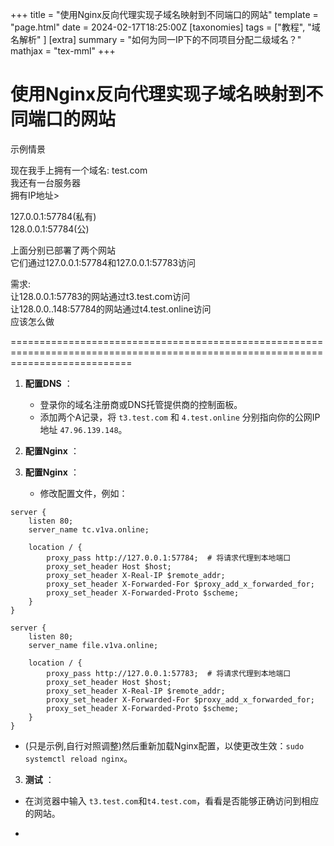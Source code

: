 +++
title = "使用Nginx反向代理实现子域名映射到不同端口的网站"
template = "page.html"
date = 2024-02-17T18:25:00Z
[taxonomies]
tags = ["教程", "域名解析" ]
[extra]
summary = "如何为同一IP下的不同项目分配二级域名？"
mathjax = "tex-mml"
+++

# 使用Nginx反向代理实现子域名映射到不同端口的网站

示例情景

现在我手上拥有一个域名:  test.com
<br>
我还有一台服务器
<br>
拥有IP地址>

127.0.0.1:57784(私有)
<br>
128.0.0.1:57784(公)

上面分别已部署了两个网站
<br>
它们通过127.0.0.1:57784和127.0.0.1:57783访问

需求:
<br>
让128.0.0.1:57783的网站通过t3.test.com访问
<br>
让128.0.0..148:57784的网站通过t4.test.online访问
<br>
应该怎么做

=================================================================================================================================



1. **配置DNS** ：
   * 登录你的域名注册商或DNS托管提供商的控制面板。
   * 添加两个A记录，将 `t3.test.com` 和 `4.test.online` 分别指向你的公网IP地址 `47.96.139.148`。
2. **配置Nginx** ：
2. **配置Nginx** ：
   
   * 修改配置文件，例如：

```
server {
    listen 80;
    server_name tc.v1va.online;

    location / {
        proxy_pass http://127.0.0.1:57784;  # 将请求代理到本地端口
        proxy_set_header Host $host;
        proxy_set_header X-Real-IP $remote_addr;
        proxy_set_header X-Forwarded-For $proxy_add_x_forwarded_for;
        proxy_set_header X-Forwarded-Proto $scheme;
    }
}
```

```
server {
    listen 80;
    server_name file.v1va.online;

    location / {
        proxy_pass http://127.0.0.1:57783;  # 将请求代理到本地端口
        proxy_set_header Host $host;
        proxy_set_header X-Real-IP $remote_addr;
        proxy_set_header X-Forwarded-For $proxy_add_x_forwarded_for;
        proxy_set_header X-Forwarded-Proto $scheme;
    }
}
```


* (只是示例,自行对照调整)然后重新加载Nginx配置，以使更改生效：`sudo systemctl reload nginx`。

3. **测试** ：

* 在浏览器中输入 `t3.test.com`和`t4.test.com`，看看是否能够正确访问到相应的网站。









* 
